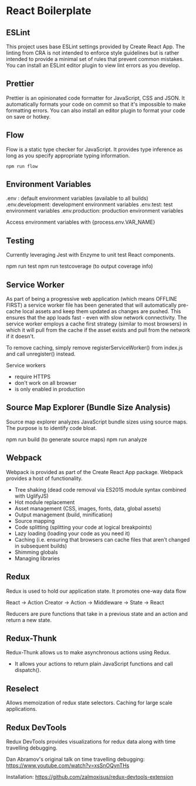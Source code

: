 # React Boilerplate

## ESLint

This project uses base ESLint settings provided by Create React App. The linting from CRA is not
intended to enforce style guidelines but is rather intended to provide a minimal set of rules
that prevent common mistakes. You can install an ESLint editor plugin to view lint errors as you
develop.

## Prettier

Prettier is an opinionated code formatter for JavaScript, CSS and JSON. It automatically formats your
code on commit so that it's impossible to make formatting errors. You can also install an editor plugin
to format your code on save or hotkey.

## Flow

Flow is a static type checker for JavaScript. It provides type inference as long as you specify
appropriate typing information.

`npm run flow`

## Environment Variables

.env : default environment variables (available to all builds)
.env.development: development environment variables
.env.test: test environment variables
.env.production: production environment variables

Access environment variables with {process.env.VAR_NAME}

## Testing

Currently leveraging Jest with Enzyme to unit test React components.

npm run test
npm run testcoverage (to output coverage info)

## Service Worker

As part of being a progressive web application (which means OFFLINE FIRST) a service worker file has
been generated that will automatically pre-cache local assets and keep them updated as changes are
pushed. This ensures that the app loads fast - even with slow network connectivity. The service worker
employs a cache first strategy (similar to most browsers) in which it will pull from the cache if the
asset exists and pull from the network if it doesn't.

To remove caching, simply remove registerServiceWorker() from index.js and call unregister() instead.

Service workers

* require HTTPS
* don't work on all browser
* is only enabled in production

## Source Map Explorer (Bundle Size Analysis)

Source map explorer analyzes JavaScript bundle sizes using source maps. The purpose is to identify code bloat.

npm run build (to generate source maps)
npm run analyze

## Webpack

Webpack is provided as part of the Create React App package. Webpack provides a host of functionality.

* Tree shaking (dead code removal via ES2015 module syntax combined with UglifyJS)
* Hot module replacement
* Asset management (CSS, images, fonts, data, global assets)
* Output management (build, minification)
* Source mapping
* Code splitting (splitting your code at logical breakpoints)
* Lazy loading (loading your code as you need it)
* Caching (i.e. ensuring that browsers can cache files that aren't changed in subsequent builds)
* Shimming globals
* Managing libraries

## Redux

Redux is used to hold our application state. It promotes one-way data flow

React -> Action Creator -> Action -> Middleware -> State -> React

Reducers are pure functions that take in a previous state and an action and return a new state.

## Redux-Thunk

Redux-Thunk allows us to make asynchronous actions using Redux.

* It allows your actions to return plain JavaScript functions and call dispatch().

## Reselect

Allows memoization of redux state selectors. Caching for large scale applications.

## Redux DevTools

Redux DevTools provides visualizations for redux data along with time travelling debugging.

Dan Abramov's original talk on time travelling debugging:
https://www.youtube.com/watch?v=xsSnOQynTHs

Installation:
https://github.com/zalmoxisus/redux-devtools-extension
